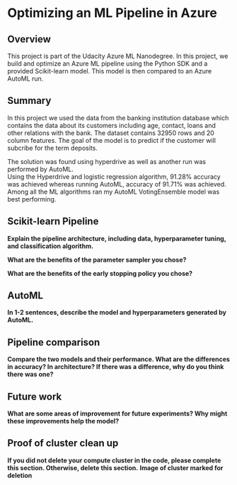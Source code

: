 # Optimizing an ML Pipeline in Azure

## Overview
This project is part of the Udacity Azure ML Nanodegree.
In this project, we build and optimize an Azure ML pipeline using the Python SDK and a provided Scikit-learn model.
This model is then compared to an Azure AutoML run.

## Summary
In this project we used the data from the banking institution database which contains the data about its customers including age, contact, loans and other relations with the bank.
The dataset contains 32950 rows and 20 column features. The goal of the model is to predict if the customer will subcribe for the term deposits. 

The solution was found using hyperdrive as well as another run was performed by AutoML.  
Using the Hyperdrive and logistic regression algorithm, 91.28% accuracy was achieved whereas running AutoML, accuracy of 91.71% was achieved. Among all the ML algorithms ran my AutoML VotingEnsemble model was best performing.

## Scikit-learn Pipeline
**Explain the pipeline architecture, including data, hyperparameter tuning, and classification algorithm.**

**What are the benefits of the parameter sampler you chose?**

**What are the benefits of the early stopping policy you chose?**

## AutoML
**In 1-2 sentences, describe the model and hyperparameters generated by AutoML.**

## Pipeline comparison
**Compare the two models and their performance. What are the differences in accuracy? In architecture? If there was a difference, why do you think there was one?**

## Future work
**What are some areas of improvement for future experiments? Why might these improvements help the model?**

## Proof of cluster clean up
**If you did not delete your compute cluster in the code, please complete this section. Otherwise, delete this section.**
**Image of cluster marked for deletion**
